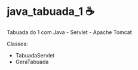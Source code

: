 # java_tabuada_1 :coffee:
Tabuada do 1 com Java - Servlet - Apache Tomcat

Classes:
- TabuadaServlet
- GeraTabuada
